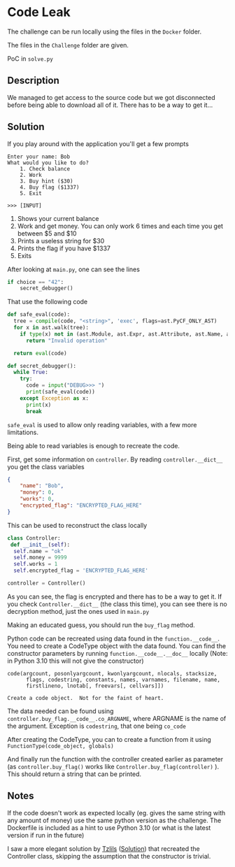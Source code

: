 # Code Leak

The challenge can be run locally using the files in the `Docker` folder.

The files in the `Challenge` folder are given.

PoC in `solve.py`

## Description

We managed to get access to the source code but we got disconnected before being able to download all of it. There has to be a way to get it...

## Solution

If you play around with the application you'll get a few prompts

```
Enter your name: Bob
What would you like to do?
    1. Check balance
    2. Work
    3. Buy hint ($30)
    4. Buy flag ($1337)
    5. Exit
    
>>> [INPUT]
```
1. Shows your current balance
2. Work and get money. You can only work 6 times and each time you get between $5 and $10
3. Prints a useless string for $30
4. Prints the flag if you have $1337
5. Exits

After looking at `main.py`, one can see the lines
```py
if choice == "42":
    secret_debugger()
```
That use the following code
```py
def safe_eval(code):
  tree = compile(code, "<string>", 'exec', flags=ast.PyCF_ONLY_AST)
  for x in ast.walk(tree):
    if type(x) not in (ast.Module, ast.Expr, ast.Attribute, ast.Name, ast.Load):
      return "Invalid operation"

  return eval(code)

def secret_debugger():
  while True:
    try:
      code = input("DEBUG>>> ")
      print(safe_eval(code))
    except Exception as x:
      print(x)
      break
```
`safe_eval` is used to allow only reading variables, with a few more limitations.

Being able to read variables is enough to recreate the code.

First, get some information on `controller`. By reading `controller.__dict__` you get the class variables
```json
{
    "name": "Bob",
    "money": 0,
    "works": 0,
    "encrypted_flag": "ENCRYPTED_FLAG_HERE"
}
```
This can be used to reconstruct the class locally
```py
class Controller:
 def __init__(self):
  self.name = "ok"
  self.money = 9999
  self.works = 1
  self.encrypted_flag = 'ENCRYPTED_FLAG_HERE'

controller = Controller()
```
As you can see, the flag is encrypted and there has to be a way to get it. If you check `Controller.__dict__` (the class this time), you can see there is no decryption method, just the ones used in `main.py`

Making an educated guess, you should run the `buy_flag` method.

Python code can be recreated using data found in the `function.__code__`. You need to create a CodeType object with the data found. You can find the constructor parameters by running `function.__code__.__doc__` locally (Note: in Python 3.10 this will not give the constructor)
```
code(argcount, posonlyargcount, kwonlyargcount, nlocals, stacksize,
      flags, codestring, constants, names, varnames, filename, name,
      firstlineno, lnotab[, freevars[, cellvars]])

Create a code object.  Not for the faint of heart.
```
The data needed can be found using `controller.buy_flag.__code__.co_ARGNAME`, where ARGNAME is the name of the argument. Exception is `codestring`, that one being `co_code`

After creating the CodeType, you can to create a function from it using `FunctionType(code_object, globals)`

And finally run the function with the controller created earlier as parameter (as `controller.buy_flag()` works like `Controller.buy_flag(controller)` ). This should return a string that can be printed.

## Notes
If the code doesn't work as expected locally (eg. gives the same string with any amount of money) use the same python version as the challenge. The Dockerfile is included as a hint to use Python 3.10 (or what is the latest version if run in the future)

I saw a more elegant solution by [Tzlils](https://github.com/tzlils) ([Solution](https://gist.github.com/tzlils/5779d03919d6873debd1e20baba6c84b)) that recreated the Controller class, skipping the assumption that the constructor is trivial.

